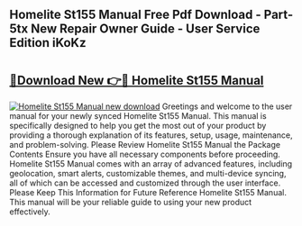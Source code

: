 ## Homelite St155 Manual Free Pdf Download - Part-5tx New Repair Owner Guide - User Service Edition iKoKz

# <h2><a href="http://cf22399.oget.top/?id=Homelite+St155+Manual">🔗Download New 👉🔴 Homelite St155 Manual</a></h2>

[![Homelite St155 Manual new download](https://i.imgur.com/5g1atiW.png)](http://cf22399.oget.top/?id=Homelite+St155+Manual)
Greetings and welcome to the user manual for your newly synced Homelite St155 Manual. This manual is specifically designed to help you get the most out of your product by providing a thorough explanation of its features, setup, usage, maintenance, and problem-solving. Please Review Homelite St155 Manual the Package Contents Ensure you have all necessary components before proceeding. Homelite St155 Manual comes with an array of advanced features, including geolocation, smart alerts, customizable themes, and multi-device syncing, all of which can be accessed and customized through the user interface. Please Keep This Information for Future Reference Homelite St155 Manual. This manual will be your reliable guide to using your new product effectively.
